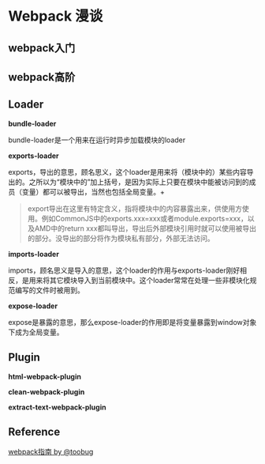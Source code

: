 # Webpack 漫谈

## webpack入门

## webpack高阶

## Loader

**bundle-loader**

bundle-loader是一个用来在运行时异步加载模块的loader

**exports-loader**

exports，导出的意思，顾名思义，这个loader是用来将（模块中的）某些内容导出的。之所以为“模块中的”加上括号，是因为实际上只要在模块中能被访问到的成员（变量）都可以被导出，当然也包括全局变量。+

> export导出在这里有特定含义，指将模块中的内容暴露出来，供使用方使用。例如CommonJS中的exports.xxx=xxx或者module.exports=xxx，以及AMD中的return xxx都叫导出，导出后外部模块引用时就可以使用被导出的部分。没导出的部分将作为模块私有部分，外部无法访问。

**imports-loader**

imports，顾名思义是导入的意思，这个loader的作用与exports-loader刚好相反，是用来将其它模块导入到当前模块中。这个loader常常在处理一些非模块化规范编写的文件时被用到。

**expose-loader**

expose是暴露的意思，那么expose-loader的作用即是将变量暴露到window对象下成为全局变量。

## Plugin

**html-webpack-plugin**

**clean-webpack-plugin**

**extract-text-webpack-plugin**

## Reference

[webpack指南 by @toobug](https://www.gitbook.com/book/toobug/webpack-guide/details)
